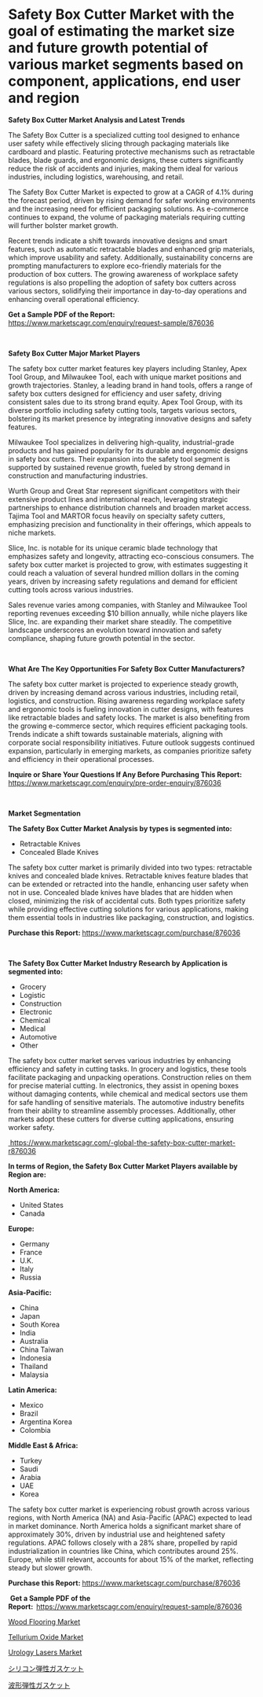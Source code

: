 <p><h1>Safety Box Cutter Market with the goal of estimating the market size and future growth potential of various market segments based on component, applications, end user and region</h1></p><p><strong>Safety Box Cutter Market Analysis and Latest Trends</strong></p>
<p><p>The Safety Box Cutter is a specialized cutting tool designed to enhance user safety while effectively slicing through packaging materials like cardboard and plastic. Featuring protective mechanisms such as retractable blades, blade guards, and ergonomic designs, these cutters significantly reduce the risk of accidents and injuries, making them ideal for various industries, including logistics, warehousing, and retail.</p><p>The Safety Box Cutter Market is expected to grow at a CAGR of 4.1% during the forecast period, driven by rising demand for safer working environments and the increasing need for efficient packaging solutions. As e-commerce continues to expand, the volume of packaging materials requiring cutting will further bolster market growth. </p><p>Recent trends indicate a shift towards innovative designs and smart features, such as automatic retractable blades and enhanced grip materials, which improve usability and safety. Additionally, sustainability concerns are prompting manufacturers to explore eco-friendly materials for the production of box cutters. The growing awareness of workplace safety regulations is also propelling the adoption of safety box cutters across various sectors, solidifying their importance in day-to-day operations and enhancing overall operational efficiency.</p></p>
<p><strong>Get a Sample PDF of the Report:&nbsp;</strong> <a href="https://www.marketscagr.com/enquiry/request-sample/876036">https://www.marketscagr.com/enquiry/request-sample/876036</a></p>
<p>&nbsp;</p>
<p><strong>Safety Box Cutter Major Market Players</strong></p>
<p><p>The safety box cutter market features key players including Stanley, Apex Tool Group, and Milwaukee Tool, each with unique market positions and growth trajectories. Stanley, a leading brand in hand tools, offers a range of safety box cutters designed for efficiency and user safety, driving consistent sales due to its strong brand equity. Apex Tool Group, with its diverse portfolio including safety cutting tools, targets various sectors, bolstering its market presence by integrating innovative designs and safety features.</p><p>Milwaukee Tool specializes in delivering high-quality, industrial-grade products and has gained popularity for its durable and ergonomic designs in safety box cutters. Their expansion into the safety tool segment is supported by sustained revenue growth, fueled by strong demand in construction and manufacturing industries.</p><p>Wurth Group and Great Star represent significant competitors with their extensive product lines and international reach, leveraging strategic partnerships to enhance distribution channels and broaden market access. Tajima Tool and MARTOR focus heavily on specialty safety cutters, emphasizing precision and functionality in their offerings, which appeals to niche markets.</p><p>Slice, Inc. is notable for its unique ceramic blade technology that emphasizes safety and longevity, attracting eco-conscious consumers. The safety box cutter market is projected to grow, with estimates suggesting it could reach a valuation of several hundred million dollars in the coming years, driven by increasing safety regulations and demand for efficient cutting tools across various industries.</p><p>Sales revenue varies among companies, with Stanley and Milwaukee Tool reporting revenues exceeding $10 billion annually, while niche players like Slice, Inc. are expanding their market share steadily. The competitive landscape underscores an evolution toward innovation and safety compliance, shaping future growth potential in the sector.</p></p>
<p>&nbsp;</p>
<p><strong>What Are The Key Opportunities For Safety Box Cutter Manufacturers?</strong></p>
<p><p>The safety box cutter market is projected to experience steady growth, driven by increasing demand across various industries, including retail, logistics, and construction. Rising awareness regarding workplace safety and ergonomic tools is fueling innovation in cutter designs, with features like retractable blades and safety locks. The market is also benefiting from the growing e-commerce sector, which requires efficient packaging tools. Trends indicate a shift towards sustainable materials, aligning with corporate social responsibility initiatives. Future outlook suggests continued expansion, particularly in emerging markets, as companies prioritize safety and efficiency in their operational processes.</p></p>
<p><strong>Inquire or Share Your Questions If Any Before Purchasing This Report:</strong> <a href="https://www.marketscagr.com/enquiry/pre-order-enquiry/876036">https://www.marketscagr.com/enquiry/pre-order-enquiry/876036</a></p>
<p>&nbsp;</p>
<p><strong>Market Segmentation</strong></p>
<p><strong>The Safety Box Cutter Market Analysis by types is segmented into:</strong></p>
<p><ul><li>Retractable Knives</li><li>Concealed Blade Knives</li></ul></p>
<p><p>The safety box cutter market is primarily divided into two types: retractable knives and concealed blade knives. Retractable knives feature blades that can be extended or retracted into the handle, enhancing user safety when not in use. Concealed blade knives have blades that are hidden when closed, minimizing the risk of accidental cuts. Both types prioritize safety while providing effective cutting solutions for various applications, making them essential tools in industries like packaging, construction, and logistics.</p></p>
<p><strong>Purchase this Report:&nbsp;</strong><a href="https://www.marketscagr.com/purchase/876036">https://www.marketscagr.com/purchase/876036</a></p>
<p>&nbsp;</p>
<p><strong>The Safety Box Cutter Market Industry Research by Application is segmented into:</strong></p>
<p><ul><li>Grocery</li><li>Logistic</li><li>Construction</li><li>Electronic</li><li>Chemical</li><li>Medical</li><li>Automotive</li><li>Other</li></ul></p>
<p><p>The safety box cutter market serves various industries by enhancing efficiency and safety in cutting tasks. In grocery and logistics, these tools facilitate packaging and unpacking operations. Construction relies on them for precise material cutting. In electronics, they assist in opening boxes without damaging contents, while chemical and medical sectors use them for safe handling of sensitive materials. The automotive industry benefits from their ability to streamline assembly processes. Additionally, other markets adopt these cutters for diverse cutting applications, ensuring worker safety.</p></p>
<p><a href="https://www.marketscagr.com/-global-the-safety-box-cutter-market-r876036">&nbsp;https://www.marketscagr.com/-global-the-safety-box-cutter-market-r876036</a></p>
<p><strong>In terms of Region, the Safety Box Cutter Market Players available by Region are:</strong></p>
<p>
    <p> <strong> North America: </strong>
        <ul>
            <li>United States</li>
            <li>Canada</li>
        </ul>
        </p> 
    <p> <strong> Europe: </strong>
        <ul>
            <li>Germany</li>
            <li>France</li>
            <li>U.K.</li>
            <li>Italy</li>
            <li>Russia</li>
        </ul>
        </p> 
    <p> <strong> Asia-Pacific: </strong>
        <ul>
            <li>China</li>
            <li>Japan</li>
            <li>South Korea</li>
            <li>India</li>
            <li>Australia</li>
            <li>China Taiwan</li>
            <li>Indonesia</li>
            <li>Thailand</li>
            <li>Malaysia</li>
        </ul>
        </p> 
    <p> <strong> Latin America: </strong>
        <ul>
            <li>Mexico</li>
            <li>Brazil</li>
            <li>Argentina Korea</li>
            <li>Colombia</li>
        </ul>
        </p> 
    <p> <strong> Middle East & Africa: </strong>
        <ul>
            <li>Turkey</li>
            <li>Saudi</li>
            <li>Arabia</li>
            <li>UAE</li>
            <li>Korea</li>
        </ul>
    </p>
    </p>
<p><p>The safety box cutter market is experiencing robust growth across various regions, with North America (NA) and Asia-Pacific (APAC) expected to lead in market dominance. North America holds a significant market share of approximately 30%, driven by industrial use and heightened safety regulations. APAC follows closely with a 28% share, propelled by rapid industrialization in countries like China, which contributes around 25%. Europe, while still relevant, accounts for about 15% of the market, reflecting steady but slower growth.</p></p>
<p><strong>Purchase this Report: </strong><a href="https://www.marketscagr.com/purchase/876036">https://www.marketscagr.com/purchase/876036</a></p>
<p>&nbsp;<strong>Get a Sample PDF of the Report:&nbsp;&nbsp;</strong><a href="https://www.marketscagr.com/enquiry/request-sample/876036">https://www.marketscagr.com/enquiry/request-sample/876036</a></p>
<p><strong></strong></p>
<p><p><a href="https://medium.com/@amelia.martin5698/the-wood-flooring-market-has-grown-significantly-as-a-result-of-several-important-causes-a43c92808a0d">Wood Flooring Market</a></p><p><a href="https://issuu.com/reportprime-2/docs/tellurium-oxide-market-size-2030.pp_4f59ca1d13334d">Tellurium Oxide Market</a></p><p><a href="https://www.linkedin.com/pulse/urology-lasers-market-share-size-trends-industry-analysis-report-xt3hc?trackingId=YAyVQJLMQSamaP%2F7qlua%2Bg%3D%3D">Urology Lasers Market</a></p><p><a href="https://medium.com/@vadkqfca47/%E3%82%B0%E3%83%AD%E3%83%BC%E3%83%90%E3%83%AB%E3%82%B7%E3%83%AA%E3%82%B3%E3%83%B3%E5%BC%BE%E6%80%A7%E3%82%AC%E3%82%B9%E3%82%B1%E3%83%83%E3%83%88%E5%B8%82%E5%A0%B4-%E5%B8%82%E5%A0%B4%E3%82%B7%E3%82%A7%E3%82%A2-%E5%B8%82%E5%A0%B4%E5%8B%95%E5%90%91-%E6%9C%AA%E6%9D%A5%E3%81%AE%E6%88%90%E9%95%B7%E3%82%92%E6%8E%A2%E3%82%8B-018f5741b636">シリコン弾性ガスケット</a></p><p><a href="https://medium.com/@vadkqfca47/waveform-elastic-gaskets-market-%E3%81%AF-%E3%82%B3%E3%82%B9%E3%83%88%E7%AE%A1%E7%90%86%E3%81%A8%E5%8A%B9%E7%8E%87%E5%90%91%E4%B8%8A%E3%82%92%E5%84%AA%E5%85%88%E3%81%97%E3%81%BE%E3%81%99-%E3%81%95%E3%82%89%E3%81%AB-%E5%A0%B1%E5%91%8A%E6%9B%B8%E3%81%AF%E5%B8%82%E5%A0%B4%E3%81%AE%E9%9C%80%E8%A6%81%E9%9D%A2%E3%81%A8%E4%BE%9B%E7%B5%A6%E9%9D%A2%E3%81%AE%E4%B8%A1%E6%96%B9%E3%82%92%E3%82%AB%E3%83%90%E3%83%BC%E3%81%97%E3%81%A6%E3%81%84%E3%81%BE%E3%81%99-waveform-c20e4c8af9c7">波形弾性ガスケット</a></p></p>